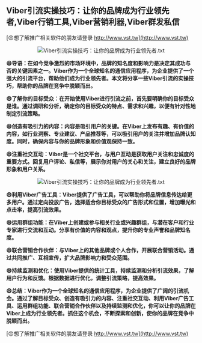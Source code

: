 ## **Viber引流实操技巧：让你的品牌成为行业领先者,Viber行销工具,Viber营销利器,Viber群发私信**

[😍想了解推广相关软件的朋友请登录 http://www.vst.tw](http://www.vst.tw)

 <center><img src="https://vst.tw/MP4/tuiguang/png/7.png" alt="Viber引流实操技巧：让你的品牌成为行业领先者.txt"></center>

**😄导语：在如今竞争激烈的市场环境中，品牌的知名度和影响力是决定其成功与否的关键因素之一。Viber作为一个全球知名的通信应用程序，为企业提供了一个强大的引流平台，帮助他们成为行业领先者。本文将分享一些Viber引流的实操技巧，帮助你的品牌在竞争中脱颖而出。**

**😄了解你的目标受众：在开始使用Viber进行引流之前，首先要明确你的目标受众是谁。通过调研和分析，确定你的目标受众的特点、需求和兴趣，以便有针对性地制定引流策略。**

**😄创造有吸引力的内容：内容是吸引用户的关键。在Viber上发布有趣、有价值的内容，如行业洞察、专业建议、产品推荐等，可以吸引用户的关注并增加品牌认知度。同时，确保内容与你的品牌形象和价值观保持一致。**

**😄注重社交互动：Viber是一个社交平台，与用户互动是获取用户关注和忠诚度的重要方式。回复用户评论、私信等，展示你对用户的关心和关注，建立良好的品牌形象和用户关系。**

 <center><img src="https://vst.tw/MP4/tuiguang/png/6.png" alt="Viber引流实操技巧：让你的品牌成为行业领先者.txt"></center>

**😄利用Viber广告工具：Viber提供了广告工具，可以帮助你将品牌信息传达给更多用户。通过定向投放广告，选择适合你目标受众的广告形式和位置，增加曝光和点击率，提高引流效果。**

**😄运用群组功能：在Viber上创建或参与相关行业或兴趣群组，与潜在客户和行业专家进行交流和互动。分享有价值的内容和观点，提升你的专业声誉和品牌知名度。**

**😄联合营销合作伙伴：与Viber上的其他品牌或个人合作，开展联合营销活动。通过共同推广、互相宣传，扩大品牌影响力和受众范围。**

**😄持续监测和优化：使用Viber提供的统计工具，持续监测和分析引流效果，了解用户行为和反馈。根据数据进行优化，调整引流策略，提高效果。**

**😄总结：Viber作为一个全球知名的通信应用程序，为企业提供了广阔的引流机会。通过了解目标受众、创造有吸引力的内容、注重社交互动、利用Viber广告工具、运用群组功能、联合营销合作伙伴以及持续监测和优化，你可以让你的品牌在Viber上成为行业领先者。抓住这个机会，不断探索和创新，使你的品牌在竞争中脱颖而出。**

[😍想了解推广相关软件的朋友请登录 http://www.vst.tw](http://www.vst.tw)



